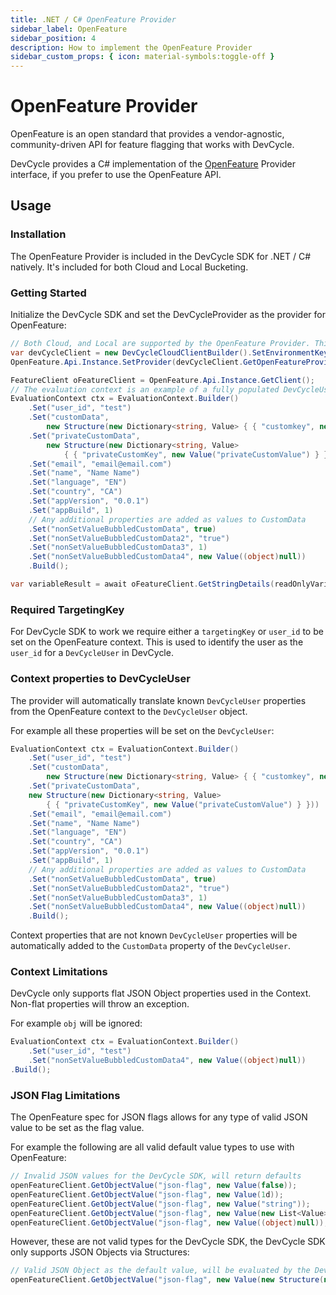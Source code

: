 ```yaml
---
title: .NET / C# OpenFeature Provider
sidebar_label: OpenFeature
sidebar_position: 4
description: How to implement the OpenFeature Provider
sidebar_custom_props: { icon: material-symbols:toggle-off }
---
```


# OpenFeature Provider

OpenFeature is an open standard that provides a vendor-agnostic, community-driven API for feature flagging that works with DevCycle.

DevCycle provides a C# implementation of the [OpenFeature](https://openfeature.dev/) Provider interface, if you prefer to use the OpenFeature API.

## Usage

### Installation

The OpenFeature Provider is included in the DevCycle SDK for .NET / C# natively. It's included for both Cloud and Local Bucketing.

### Getting Started

Initialize the DevCycle SDK and set the DevCycleProvider as the provider for OpenFeature:

```csharp
// Both Cloud, and Local are supported by the OpenFeature Provider. This example uses the Cloud Provider for sake of brevity in the configuration.
var devCycleClient = new DevCycleCloudClientBuilder().SetEnvironmentKey(SDK_ENV_VAR).SetLogger(new NullLoggerFactory()).Build();
OpenFeature.Api.Instance.SetProvider(devCycleClient.GetOpenFeatureProvider());

FeatureClient oFeatureClient = OpenFeature.Api.Instance.GetClient();
// The evaluation context is an example of a fully populated DevCycleUser. The only required value is a bucketing key of `user_id` or `targetingKey`
EvaluationContext ctx = EvaluationContext.Builder()
    .Set("user_id", "test")
    .Set("customData",
        new Structure(new Dictionary<string, Value> { { "customkey", new Value("customValue") } }))
    .Set("privateCustomData",
        new Structure(new Dictionary<string, Value>
            { { "privateCustomKey", new Value("privateCustomValue") } }))
    .Set("email", "email@email.com")
    .Set("name", "Name Name")
    .Set("language", "EN")
    .Set("country", "CA")
    .Set("appVersion", "0.0.1")
    .Set("appBuild", 1)
    // Any additional properties are added as values to CustomData
    .Set("nonSetValueBubbledCustomData", true)
    .Set("nonSetValueBubbledCustomData2", "true")
    .Set("nonSetValueBubbledCustomData3", 1)
    .Set("nonSetValueBubbledCustomData4", new Value((object)null))
    .Build();

var variableResult = await oFeatureClient.GetStringDetails(readOnlyVariable.Key, "default", ctx);
```

### Required TargetingKey

For DevCycle SDK to work we require either a `targetingKey` or `user_id` to be set on the OpenFeature context.
This is used to identify the user as the `user_id` for a `DevCycleUser` in DevCycle.

### Context properties to DevCycleUser

The provider will automatically translate known `DevCycleUser` properties from the OpenFeature context to the `DevCycleUser` object.

For example all these properties will be set on the `DevCycleUser`:

```csharp
EvaluationContext ctx = EvaluationContext.Builder()
    .Set("user_id", "test")
    .Set("customData",
        new Structure(new Dictionary<string, Value> { { "customkey", new Value("customValue") } }))
    .Set("privateCustomData",
    new Structure(new Dictionary<string, Value>
        { { "privateCustomKey", new Value("privateCustomValue") } }))
    .Set("email", "email@email.com")
    .Set("name", "Name Name")
    .Set("language", "EN")
    .Set("country", "CA")
    .Set("appVersion", "0.0.1")
    .Set("appBuild", 1)
    // Any additional properties are added as values to CustomData
    .Set("nonSetValueBubbledCustomData", true)
    .Set("nonSetValueBubbledCustomData2", "true")
    .Set("nonSetValueBubbledCustomData3", 1)
    .Set("nonSetValueBubbledCustomData4", new Value((object)null))
    .Build();
```

Context properties that are not known `DevCycleUser` properties will be automatically
added to the `CustomData` property of the `DevCycleUser`.

### Context Limitations

DevCycle only supports flat JSON Object properties used in the Context. Non-flat properties will throw an exception.

For example `obj` will be ignored:

```csharp
EvaluationContext ctx = EvaluationContext.Builder()
    .Set("user_id", "test")
    .Set("nonSetValueBubbledCustomData4", new Value((object)null))
.Build();
```

### JSON Flag Limitations

The OpenFeature spec for JSON flags allows for any type of valid JSON value to be set as the flag value.

For example the following are all valid default value types to use with OpenFeature:

```csharp
// Invalid JSON values for the DevCycle SDK, will return defaults
openFeatureClient.GetObjectValue("json-flag", new Value(false));
openFeatureClient.GetObjectValue("json-flag", new Value(1d));
openFeatureClient.GetObjectValue("json-flag", new Value("string"));
openFeatureClient.GetObjectValue("json-flag", new Value(new List<Value>{new("array")}));
openFeatureClient.GetObjectValue("json-flag", new Value((object)null));
```

However, these are not valid types for the DevCycle SDK, the DevCycle SDK only supports JSON Objects via Structures:

```csharp
// Valid JSON Object as the default value, will be evaluated by the DevCycle SDK
openFeatureClient.GetObjectValue("json-flag", new Value(new Structure(new Dictionary<string, Value> {{"key", new Value("value")}})));
```
